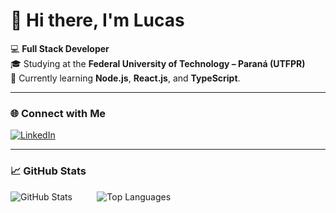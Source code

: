 # 👋 Hi there, I'm Lucas

💻 **Full Stack Developer**  
🎓 Studying at the **Federal University of Technology – Paraná (UTFPR)**  
🌱 Currently learning **Node.js**, **React.js**, and **TypeScript**.

---

### 🌐 Connect with Me

[![LinkedIn](https://img.shields.io/badge/-LinkedIn-0A66C2?style=for-the-badge&logo=linkedin&logoColor=white&labelColor=0A66C2)](https://www.linkedin.com/in/lucasdemoraesborges/)

---

### 📈 GitHub Stats

![GitHub Stats](https://github-readme-stats.vercel.app/api?username=lucasmoraesb&show_icons=true&theme=tokyonight) &nbsp;&nbsp;&nbsp;&nbsp;&nbsp;&nbsp;&nbsp;&nbsp; ![Top Languages](https://github-readme-stats.vercel.app/api/top-langs/?username=lucasmoraesb&layout=compact&langs_count=5&theme=tokyonight)
